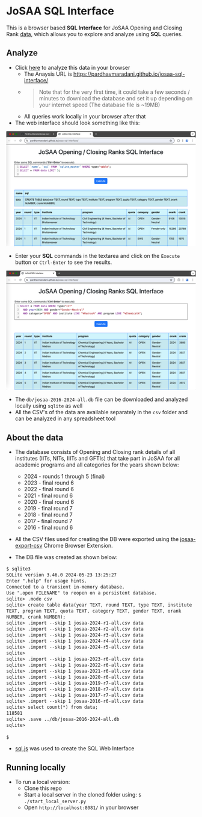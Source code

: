 # JoSAA SQL Interface

This is a browser based **SQL Interface** for JoSAA Opening and Closing Rank [data](https://josaa.nic.in/or-cr/), which allows you to explore and analyze using **SQL** queries.

## Analyze

- Click [here](https://pardhavmaradani.github.io/josaa-sql-interface/) to analyze this data in your browser
  - The Anaysis URL is https://pardhavmaradani.github.io/josaa-sql-interface/
  - > Note that for the very first time, it could take a few seconds / minutes to download the database and set it up depending on your internet speed (The database file is ~19MB)
  - All queries work locally in your browser after that
- The web interface should look something like this:

![JoSAA SQL Web Interface](images/josaa-sql-interface-sample1.png)

- Enter your **SQL** commands in the textarea and click on the `Execute` button or `Ctrl-Enter` to see the results.

![JoSAA SQL Web Interface Example](images/josaa-sql-interface-sample2.png)

- The `db/josaa-2016-2024-all.db` file can be downloaded and analyzed locally using `sqlite` as well
- All the CSV's of the data are available separately in the `csv` folder and can be analyzed in any spreadsheet tool

## About the data

- The database consists of Opening and Closing rank details of all institutes (IITs, NITs, IIITs and GFTIs) that take part in JoSAA for all academic programs and all categories for the years shown below:

  - 2024 - rounds 1 through 5 (final)
  - 2023 - final round 6
  - 2022 - final round 6
  - 2021 - final round 6
  - 2020 - final round 6
  - 2019 - final round 7
  - 2018 - final round 7
  - 2017 - final round 7
  - 2016 - final round 6

- All the CSV files used for creating the DB were exported using the [josaa-export-csv](https://github.com/PardhavMaradani/josaa-export-csv) Chrome Browser Extension.

- The DB file was created as shown below:

```
$ sqlite3
SQLite version 3.46.0 2024-05-23 13:25:27
Enter ".help" for usage hints.
Connected to a transient in-memory database.
Use ".open FILENAME" to reopen on a persistent database.
sqlite> .mode csv
sqlite> create table data(year TEXT, round TEXT, type TEXT, institute TEXT, program TEXT, quota TEXT, category TEXT, gender TEXT, orank NUMBER, crank NUMBER);
sqlite> .import --skip 1 josaa-2024-r1-all.csv data
sqlite> .import --skip 1 josaa-2024-r2-all.csv data
sqlite> .import --skip 1 josaa-2024-r3-all.csv data
sqlite> .import --skip 1 josaa-2024-r4-all.csv data
sqlite> .import --skip 1 josaa-2024-r5-all.csv data
sqlite> 
sqlite> .import --skip 1 josaa-2023-r6-all.csv data
sqlite> .import --skip 1 josaa-2022-r6-all.csv data
sqlite> .import --skip 1 josaa-2021-r6-all.csv data
sqlite> .import --skip 1 josaa-2020-r6-all.csv data
sqlite> .import --skip 1 josaa-2019-r7-all.csv data
sqlite> .import --skip 1 josaa-2018-r7-all.csv data
sqlite> .import --skip 1 josaa-2017-r7-all.csv data
sqlite> .import --skip 1 josaa-2016-r6-all.csv data
sqlite> select count(*) from data;
118581
sqlite> .save ../db/josaa-2016-2024-all.db
sqlite> 

$
```

- [sql.js](https://github.com/sql-js/sql.js) was used to create the SQL Web Interface

## Running locally

- To run a local version:
  - Clone this repo
  - Start a local server in the cloned folder using: `$ ./start_local_server.py`
  - Open `http://localhost:8081/` in your browser

